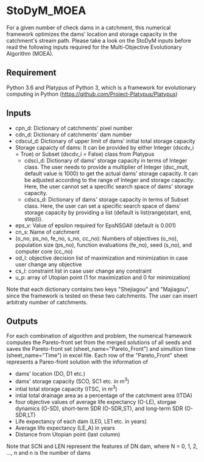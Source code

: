 # StoDyM_MOEA
For a given number of check dams in a catchment, this numerical framework optimizes the dams' location and storage capacity in the catchment's stream path. Please take a look on the StoDyM inputs before read the following inputs required for the Multi-Objective Evolutionary Algorithm (MOEA).

## Requirement 
Python 3.6 and Platypus of Python 3, which is a framework for evolutionary computing in Python (https://github.com/Project-Platypus/Platypus)

## Inputs
* cpn_d: Dictionary of catchments' pixel number
* cdn_d: Dictionary of catchments' dam number
* cdscul_d: Dictionary of upper limit of dams' initial total storage capacity
* Storage capaicty of dams: It can be provided by either Integer (dscdv_i = True) or Subset (dscdv_i = False) class from Platypus
  * cdsci_d: Dictionary of dams' storage capacity in terms of Integer class. The user needs to provide a multiplier of Integer (dsc_mult, default value is 1000) to get the actual dams' storage capacity. It can be adjusted according to the range of Integer and storage capacity. Here, the user cannot set a specific search space of dams' storage capacity. 
  * cdscs_d: Dictionary of dams' storage capacity in terms of Subset class. Here, the user can set a specific search space of dams' storage capacity by providing a list (default is list(range(start, end, step))).
* eps_v: Value of epsilon required for EpsNSGAII (default is 0.001)
* cn_s: Name of catchment
* (o_no, ps_no, fe_no, s_no, cc_no):  Numbers of objectives (o_no), population size (ps_no), function evaluations (fe_no), seed (s_no), and computer core (cc_no)  
* od_l: objective decision list of maximization and minimization in case user change any objective 
* cs_l: constraint list in case user change any constraint
* u_p: array of Utopian point (1 for maximization and 0 for minimization)

Note that each dictionary contains two keys "Shejiagou" and "Majiagou", since the framework is tested on these two catchments. The user can insert arbitraty number of catchments. 

## Outputs
For each combination of algorithm and problem, the numerical framework computes the Pareto-front set from the merged solutions of all seeds and saves the Pareto-front set (sheet_name="Pareto_Front") and simultion time (sheet_name="Time") in excel file. Each row of the "Pareto_Front" sheet represents a Pareo-front solution with the information of 
  * dams' location (DO, D1 etc.)
  * dams' storage capacity (SCO, SC1 etc. in m<sup>3</sup>)
  * intial total storage capacity (ITSC, in m<sup>3</sup>)
  * intial total drainage area as a percentage of the catchment area (ITDA)
  * four objective values of average life expectancy (O-LE), storgae dynamics (O-SD), short-term SDR (O-SDR,ST), and long-term SDR (O-SDR,LT)
  * Life expectancy of each dam (LE0, LE1 etc. in years)
  * Average life expectancy (LE_A) in years
  * Distance from Utopian point (last column)
  
Note that SCN and LEN represent the features of DN dam, where N = 0, 1, 2, ..., n and n is the number of dams  


